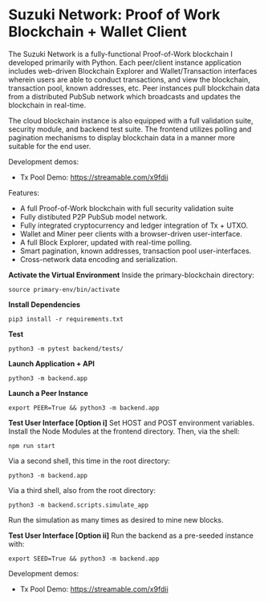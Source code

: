 # Suzuki Network: Proof of Work Blockchain + Wallet Client

The Suzuki Network is a fully-functional Proof-of-Work blockchain I developed primarily with Python. Each peer/client instance 
application includes web-driven Blockchain Explorer and Wallet/Transaction interfaces wherein users are able to conduct transactions,
and view the blockchain, transaction pool, known addresses, etc. Peer instances pull blockchain data from a distributed PubSub network
which broadcasts and updates the blockchain in real-time. 

The cloud blockchain instance is also equipped with a full validation suite, security module, and backend test suite. The frontend utilizes
polling and pagination mechanisms to display blockchain data in a manner more suitable for the end user.

Development demos:
- Tx Pool Demo: https://streamable.com/x9fdii

Features:
- A full Proof-of-Work blockchain with full security validation suite
- Fully distibuted P2P PubSub model network.
- Fully integrated cryptocurrency and ledger integration of Tx + UTXO.
- Wallet and Miner peer clients with a browser-driven user-interface.
- A full Block Explorer, updated with real-time polling.
- Smart pagination, known addresses, transaction pool user-interfaces.
- Cross-network data encoding and serialization.  

**Activate the Virtual Environment**
Inside the primary-blockchain directory:
```
source primary-env/bin/activate
```
**Install Dependencies**
```
pip3 install -r requirements.txt
```
**Test**
```
python3 -m pytest backend/tests/
```
**Launch Application + API**
```
python3 -m backend.app
```
**Launch a Peer Instance**
```
export PEER=True && python3 -m backend.app
```
**Test User Interface [Option i]**
Set HOST and POST environment variables.
Install the Node Modules at the frontend directory.
Then, via the shell:
```
npm run start
```
Via a second shell, this time in the root directory:
```
python3 -m backend.app
```
Via a third shell, also from the root directory:
```
python3 -m backend.scripts.simulate_app
```
Run the simulation as many times as desired to mine new blocks.

**Test User Interface [Option ii]**
Run the backend as a pre-seeded instance with:
```
export SEED=True && python3 -m backend.app
```

Development demos:
- Tx Pool Demo: https://streamable.com/x9fdii

